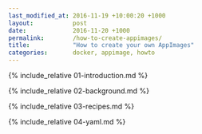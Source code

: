 ```yaml
---
last_modified_at: 2016-11-19 +10:00:20 +1000
layout:           post
date:             2016-11-20 +1000
permalink:        /how-to-create-appimages/
title:            "How to create your own AppImages"
categories:       docker, appimage, howto
---
```


{% include_relative 01-introduction.md %}

{% include_relative 02-background.md %}

{% include_relative 03-recipes.md %}

{% include_relative 04-yaml.md %}
